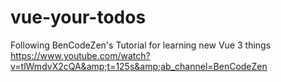 # vue-your-todos
Following BenCodeZen's Tutorial for learning new Vue 3 things https://www.youtube.com/watch?v=tlWmdvX2cQA&amp;t=125s&amp;ab_channel=BenCodeZen
